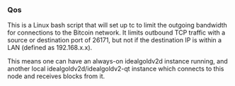 ### Qos ###

This is a Linux bash script that will set up tc to limit the outgoing bandwidth for connections to the Bitcoin network. It limits outbound TCP traffic with a source or destination port of 26171, but not if the destination IP is within a LAN (defined as 192.168.x.x).

This means one can have an always-on idealgoldv2d instance running, and another local idealgoldv2d/idealgoldv2-qt instance which connects to this node and receives blocks from it.
